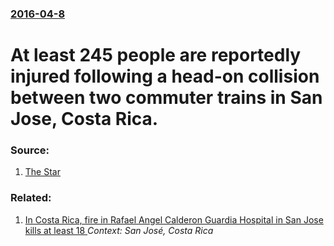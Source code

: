 ### [2016-04-8](/news/2016/04/8/index.md)

# At least 245 people are reportedly injured following a head-on collision between two commuter trains in San Jose, Costa Rica. 




### Source:

1. [The Star](http://www.thestar.com.my/news/world/2016/04/09/head-on-train-collision-injures-245-in-costa-rica/)

### Related:

1. [ In Costa Rica, fire in Rafael Angel Calderon Guardia Hospital in San Jose kills at least 18 ](/news/2005/07/12/in-costa-rica-fire-in-rafael-angel-calderon-guardia-hospital-in-san-josa-c-kills-at-least-18.md) _Context: San José, Costa Rica_
